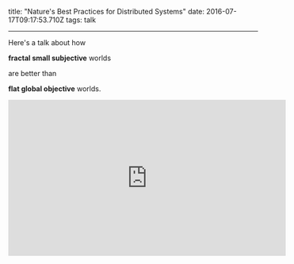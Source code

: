 title: "Nature's Best Practices for Distributed Systems"
date: 2016-07-17T09:17:53.710Z
tags: talk

---

Here's a talk about how

**fractal small subjective** worlds

are better than

**flat global objective** worlds.

<iframe
  width="560"
  height="315"
  src="https://www.youtube-nocookie.com/embed/EBM8RTlu6lU?si=nRm084DEqsleTAgf"
  title="YouTube video player"
  frameborder="0"
  allow="accelerometer; autoplay; clipboard-write; encrypted-media; gyroscope; picture-in-picture; web-share"
  allowfullscreen
></iframe>
